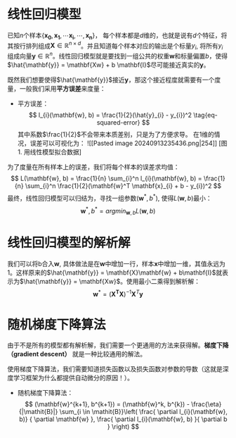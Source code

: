 # 线性回归模型

已知$n$个样本$\{\mathbf{x_0}, \mathbf{x_1}, \cdots \mathbf{x_i}, \cdots,   \mathbf{x_n} \}$， 每个样本都是$d$维的，也就是说有$d$个特征，将其按行排列组成$\mathbf{X} \in \mathbb{R}^{n \times d}$。并且知道每个样本对应的输出是个标量$y_i$, 将所有$y_i$组成向量$\mathbf{y} \in \mathbb{R}^n$。线性回归模型就是要找到一组公共的权重$\mathbf{{w}}$和标量偏置${b}$，使得$\hat{\mathbf{y}} = \mathbf{Xw} + b \mathbf{I}$尽可能接近真实的$\mathbf{y}$。

既然我们想要使得$\hat{\mathbf{y}}$接近$\mathbf{y}$，那这个接近程度就需要有一个度量，一般我们采用**平方误差**来度量：
* 平方误差：
$$
l_{i}(\mathbf{w}, b) = \frac{1}{2}(\hat{y}_{i} - y_{i})^2 \tag{eq-squared-error}
$$
其中系数$\frac{1}{2}$不会带来本质差别，只是为了方便求导。
在1维的情况，误差可以可视化为：
![[Pasted image 20240913235436.png|254]]
[图1. 用线性模型拟合数据]

为了度量在所有样本上的误差，我们将每个样本的误差求均值：
$$
L(\mathbf{w}, b) = \frac{1}{n} \sum_{i}^n l_{i}(\mathbf{w}, b)  = \frac{1}{n} \sum_{i}^n \frac{1}{2}(\mathbf{w}^T \mathbf{x}_{i} + b - y_{i})^2
$$
最终，线性回归模型可以归结为，寻找一组参数$(\mathbf{w}^*, b^*)$, 使得$L(\mathbf{w}, b)$最小：
$$
\mathbf{w}^*, b^* = {argmin}_{\mathbf{w}, b} L(\mathbf{w}, b)
$$

# 线性回归模型的解析解

我们可以将b合入$\mathbf{w}$, 具体做法是在$\mathbf{w}$中增加一行，样本$\mathbf{x}$中增加一维，其值永远为1。这样原来的$\hat{\mathbf{y}} = \mathbf{X}\mathbf{w} + b\mathbf{I}$就表示为$\hat{\mathbf{y}} = \mathbf{Xw}$。使用最小二乘得到解析解：
$$
\mathbf{w}^* = (\mathbf{X^T X})^{-1} \mathbf{X}^T \mathbf{y}
$$
# 随机梯度下降算法

由于不是所有的模型都有解析解，我们需要一个更通用的方法来获得解。**梯度下降（gradient descent）** 就是一种比较通用的解法。

使用梯度下降算法，我们需要知道损失函数以及损失函数对参数的导数（这就是深度学习框架为什么都提供自动微分的原因！）。
* 随机梯度下降算法：
$$
(\mathbf{w}^{k+1}, b^{k+1}) = (\mathbf{w}^k, b^{k}) - \frac{\eta}{|\mathit{B}|} \sum_{i \in \mathit{B}}\left( \frac{ \partial l_{i}(\mathbf{w}, b)} { \partial \mathbf{w} }, \frac{ \partial l_{i}(\mathbf{w}, b) }{ \partial b }   \right)
$$


